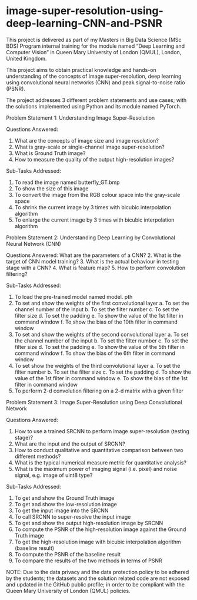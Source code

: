 # image-super-resolution-using-deep-learning-CNN-and-PSNR

This project is delivered as part of my Masters in Big Data Science (MSc BDS) Program internal training for the module named “Deep Learning and Computer Vision” in Queen Mary University of London (QMUL), London, United Kingdom.  

This project aims to obtain practical knowledge and hands-on understanding of the concepts of image super-resolution, deep learning using convolutional neural networks (CNN) and peak signal-to-noise ratio (PSNR).   

The project addresses 3 different problem statements and use cases; with the solutions implemented using Python and its module named PyTorch.

Problem Statement 1: Understanding Image Super-Resolution
 
Questions Answered: 
1. What are the concepts of image size and image resolution? 
2. What is gray-scale or single-channel image super-resolution? 
3. What is Ground Truth image? 
4. How to measure the quality of the output high-resolution images? 

Sub-Tasks Addressed:
1. To read the image named butterfly_GT.bmp 
2. To show the size of this image 
3. To convert the image from the RGB colour space into the gray-scale space
4. To shrink the current image by 3 times with bicubic interpolation algorithm
5. To enlarge the current image by 3 times with bicubic interpolation algorithm 

Problem Statement 2: Understanding Deep Learning by Convolutional Neural Network (CNN)

Questions Answered: 
What are the parameters of a CNN? 
2. What is the target of CNN model training? 
3. What is the actual behaviour in testing stage with a CNN? 
4. What is feature map? 
5. How to perform convolution filtering? 

Sub-Tasks Addressed:
1. To load the pre-trained model named model. pth 
2. To set and show the weights of the first convolutional layer
	a. To set the channel number of the input 
	b. To set the filter number 
	c. To set the filter size 
	d. To set the padding 
	e. To show the value of the 1st filter in command window 
	f. To show the bias of the 10th filter in command window
3.  To set and show the weights of the second convolutional layer
	a. To set the channel number of the input 
	b. To set the filter number 
	c. To set the filter size 
	d. To set the padding 
	e. To show the value of the 5th filter in command window 
	f. To show the bias of the 6th filter in command window
4. To set show the weights of the third convolutional layer
	a. To set the filter number 
	b. To set the filter size 
	c. To set the padding 
	d. To show the value of the 1st filter in command window 
	e. To show the bias of the 1st filter in command window 
5. To perform 2-d convolution filtering on a 2-d matrix with a given filter 


Problem Statement 3: Image Super-Resolution using Deep Convolutional Network

Questions Answered: 
1. How to use a trained SRCNN to perform image super-resolution (testing stage)? 
2. What are the input and the output of SRCNN? 
3. How to conduct qualitative and quantitative comparison between two different methods? 
4. What is the typical numerical measure metric for quantitative analysis? 
5. What is the maximum power of imaging signal (i.e. pixel) and noise signal, e.g. image of uint8 type? 
	
Sub-Tasks Addressed:
1. To get and show the Ground Truth image 
2. To get and show the low-resolution image 
3. To get the input image into the SRCNN 
4. To call SRCNN to super-resolve the input image 
5. To get and show the output high-resolution image by SRCNN 
6. To compute the PSNR of the high-resolution image against the Ground Truth image 
7. To get the high-resolution image with bicubic interpolation algorithm (baseline result) 
8. To compute the PSNR of the baseline result 
9. To compare the results of the two methods in terms of PSNR 

NOTE: Due to the data privacy and the data protection policy to be adhered by the students; the datasets and the solution related code are not exposed and updated in the GitHub public profile; in order to be compliant with the Queen Mary University of London (QMUL) policies.

